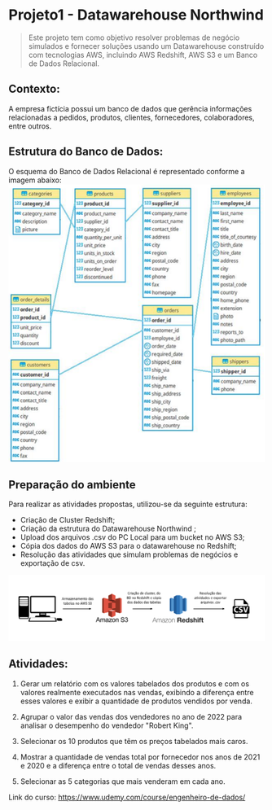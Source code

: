 # Projeto1 - Datawarehouse Northwind

>Este projeto tem como objetivo resolver problemas de negócio simulados e fornecer soluções usando um Datawarehouse construído com tecnologias AWS, incluindo AWS Redshift, AWS S3 e um Banco de Dados Relacional.

## Contexto: 

A empresa fictícia possui um banco de dados que gerência informações relacionadas a pedidos, produtos, clientes, fornecedores, colaboradores, entre outros.

## Estrutura do Banco de Dados:
O esquema do Banco de Dados Relacional é representado conforme a imagem abaixo:
![esquema](diagrama.png)
<!-- colocar screenshoot do seu projeto -->

## Preparação do ambiente

Para realizar as atividades propostas, utilizou-se da seguinte estrutura:
 
* Criação de Cluster Redshift;
* Criação da estrutura do Datawarehouse Northwind ;
* Upload dos arquivos .csv do PC Local para um bucket no AWS S3;
* Cópia dos dados do AWS S3 para o datawarehouse no Redshift;
* Resolução das atividades que simulam problemas de negócios e exportação de csv.

![esquema](diagrama_projeto.png)

## Atividades: 
 1. Gerar um relatório com os valores tabelados dos produtos e com os valores realmente executados nas vendas, exibindo a diferença entre esses valores e exibir a quantidade de produtos vendidos por venda.    

 2. Agrupar o valor das vendas dos vendedores no ano de 2022 para analisar o desempenho do vendedor "Robert King".

 3. Selecionar os 10 produtos que têm os preços tabelados mais caros.

4. Mostrar a quantidade de vendas total por fornecedor nos anos de 2021 e 2020 e a diferença entre o total de vendas desses anos.

5. Selecionar as 5 categorias que mais venderam em cada ano.


Link do curso: <https://www.udemy.com/course/engenheiro-de-dados/>
